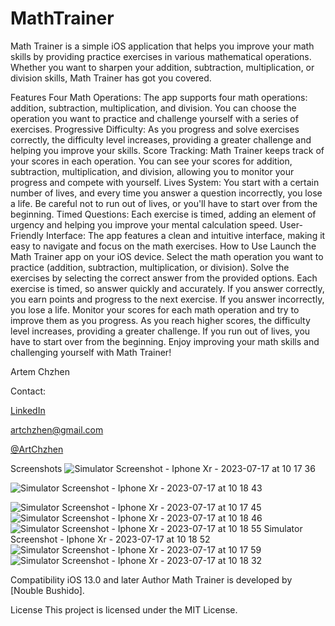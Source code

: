 # MathTrainer

Math Trainer is a simple iOS application that helps you improve your math skills by providing practice exercises in various mathematical operations. Whether you want to sharpen your addition, subtraction, multiplication, or division skills, Math Trainer has got you covered.

Features
Four Math Operations: The app supports four math operations: addition, subtraction, multiplication, and division. You can choose the operation you want to practice and challenge yourself with a series of exercises.
Progressive Difficulty: As you progress and solve exercises correctly, the difficulty level increases, providing a greater challenge and helping you improve your skills.
Score Tracking: Math Trainer keeps track of your scores in each operation. You can see your scores for addition, subtraction, multiplication, and division, allowing you to monitor your progress and compete with yourself.
Lives System: You start with a certain number of lives, and every time you answer a question incorrectly, you lose a life. Be careful not to run out of lives, or you'll have to start over from the beginning.
Timed Questions: Each exercise is timed, adding an element of urgency and helping you improve your mental calculation speed.
User-Friendly Interface: The app features a clean and intuitive interface, making it easy to navigate and focus on the math exercises.
How to Use
Launch the Math Trainer app on your iOS device.
Select the math operation you want to practice (addition, subtraction, multiplication, or division).
Solve the exercises by selecting the correct answer from the provided options.
Each exercise is timed, so answer quickly and accurately.
If you answer correctly, you earn points and progress to the next exercise. If you answer incorrectly, you lose a life.
Monitor your scores for each math operation and try to improve them as you progress.
As you reach higher scores, the difficulty level increases, providing a greater challenge.
If you run out of lives, you have to start over from the beginning.
Enjoy improving your math skills and challenging yourself with Math Trainer!

Artem Chzhen

Contact:

[LinkedIn](https://www.linkedin.com/in/artem-chzhen-2926b7264/)

[artchzhen@gmail.com](mailto:artchzhen@gmail.com)

[@ArtChzhen](https://t.me/ArtChzhen)

Screenshots
![Simulator Screenshot - Iphone Xr - 2023-07-17 at 10 17 36](https://github.com/Artem-Chzh/MathTrainer/assets/117162015/28af81a3-b1ce-4ca9-a033-b4a4bc47d162)

![Simulator Screenshot - Iphone Xr - 2023-07-17 at 10 18 43](https://github.com/Artem-Chzh/MathTrainer/assets/117162015/a5acc7e1-9ebc-4f47-9ccb-1110d583fee9)

![Simulator Screenshot - Iphone Xr - 2023-07-17 at 10 17 45](https://github.com/Artem-Chzh/MathTrainer/assets/117162015/feb57e9d-de52-4152-b868-a2c207ad97fe)
![Simulator Screenshot - Iphone Xr - 2023-07-17 at 10 18 46](https://github.com/Artem-Chzh/MathTrainer/assets/117162015/2debed93-193a-4777-9b51-d47d138e75b6)
![![Simulator Screenshot - Iphone Xr - 2023-07-17 at 10 18 55](https://github.com/Artem-Chzh/MathTrainer/assets/117162015/4bddcaae-896b-41c4-93ce-a05b01fe1f58)
Simulator Screenshot - Iphone Xr - 2023-07-17 at 10 18 52](https://github.com/Artem-Chzh/MathTrainer/assets/117162015/0818accf-45ef-4822-b135-a40540d5d2fb)
![Simulator Screenshot - Iphone Xr - 2023-07-17 at 10 17 59](https://github.com/Artem-Chzh/MathTrainer/assets/117162015/48762a3d-2ca3-4c96-b088-21fcf612ff74)
![Simulator Screenshot - Iphone Xr - 2023-07-17 at 10 18 32](https://github.com/Artem-Chzh/MathTrainer/assets/117162015/9b83db55-fc6a-4b77-bc1c-e89509c34b90)


Compatibility
iOS 13.0 and later
Author
Math Trainer is developed by [Nouble Bushido].

License
This project is licensed under the MIT License.
